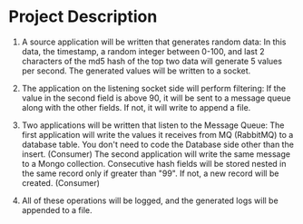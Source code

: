 # Project Description
1. A source application will be written that generates random data: 
      In this data, the timestamp, a random integer between 0-100, and last 2 characters of the md5 hash of the top two data will generate 5 values per second. The generated values will be written to a socket.
2. The application on the listening socket side will perform filtering:
   If the value in the second field is above 90, it will be sent to a message queue along with the other fields. 
If not, it will write to append a file. 

3. Two applications will be written that listen to the Message Queue:
The first application will write the values it receives from MQ (RabbitMQ) to a database table. You don't need to code the Database side other than the insert. (Consumer) 
The second application will write the same message to a Mongo collection. Consecutive hash fields will be stored nested in the same record only if greater than "99". If not, a new record will be created. (Consumer) 

4. All of these operations will be logged, and the generated logs will be appended to a file.
